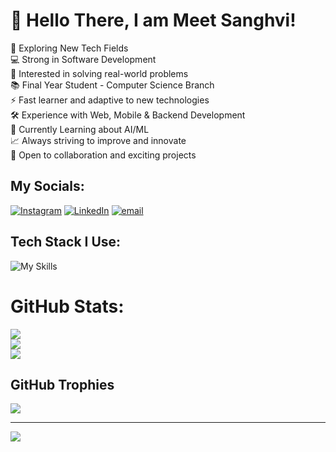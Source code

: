 # 👋 Hello There, I am Meet Sanghvi!

🚀 Exploring New Tech Fields  
💻 Strong in Software Development  
🧠 Interested in solving real-world problems  
📚 Final Year Student - Computer Science Branch  
⚡ Fast learner and adaptive to new technologies  
🛠️ Experience with Web, Mobile & Backend Development  
🤖 Currently Learning about AI/ML  
📈 Always striving to improve and innovate  
🤝 Open to collaboration and exciting projects  


## My Socials:
[![Instagram](https://go-skill-icons.vercel.app/api/icons?i=instagram)](https://instagram.com/unread_msges) [![LinkedIn](https://go-skill-icons.vercel.app/api/icons?i=linkedin)](https://linkedin.com/in/meet-sanghvi-8a9969270) [![email](https://go-skill-icons.vercel.app/api/icons?i=gmail)](mailto:meetsanghvi2347@gmail.com) 

## Tech Stack I Use:

![My Skills](https://go-skill-icons.vercel.app/api/icons?i=html,css,tailwind,js,ts,react,reactrouter,redux,nextjs,framer,nodejs,nestjs,expressjs,redis,postgresql,mongodb,supabase,firebase,prisma,sequelize,graphql,drizzle,betterauth,vite,reactquery,zustand,git,github,vercel,docker,aws,cloudflare,figma,bash,python,numpy,pandas,sklearn,fastapi,pydantic,convexdb,&theme=dark&titles=true)

# GitHub Stats:
![](https://github-readme-stats.vercel.app/api?username=ExploreWithMeet&theme=radical&hide_border=true&include_all_commits=false&count_private=true)<br/>
![](https://nirzak-streak-stats.vercel.app/?user=ExploreWithMeet&theme=radical&hide_border=true)<br/>
![](https://github-readme-stats.vercel.app/api/top-langs/?username=ExploreWithMeet&theme=radical&hide_border=true&include_all_commits=false&count_private=true&layout=compact) 

## GitHub Trophies
![](https://github-profile-trophy.vercel.app/?username=ExploreWithMeet&theme=dracula&no-frame=true&no-bg=false&margin-w=4)

---
[![](https://visitcount.itsvg.in/api?id=ExploreWithMeet&icon=0&color=4)](https://visitcount.itsvg.in)

